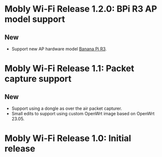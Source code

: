 # Mobly Wi-Fi Release 1.2.0: BPi R3 AP model support

## New
* Support new AP hardware model [Banana Pi R3](https://www.banana-pi.org/en/bananapi-router/99.html).

# Mobly Wi-Fi Release 1.1: Packet capture support

## New
* Support using a dongle as over the air packet capturer.
* Small edits to support using custom OpenWrt image based on OpenWrt 23.05.

# Mobly Wi-Fi Release 1.0: Initial release
